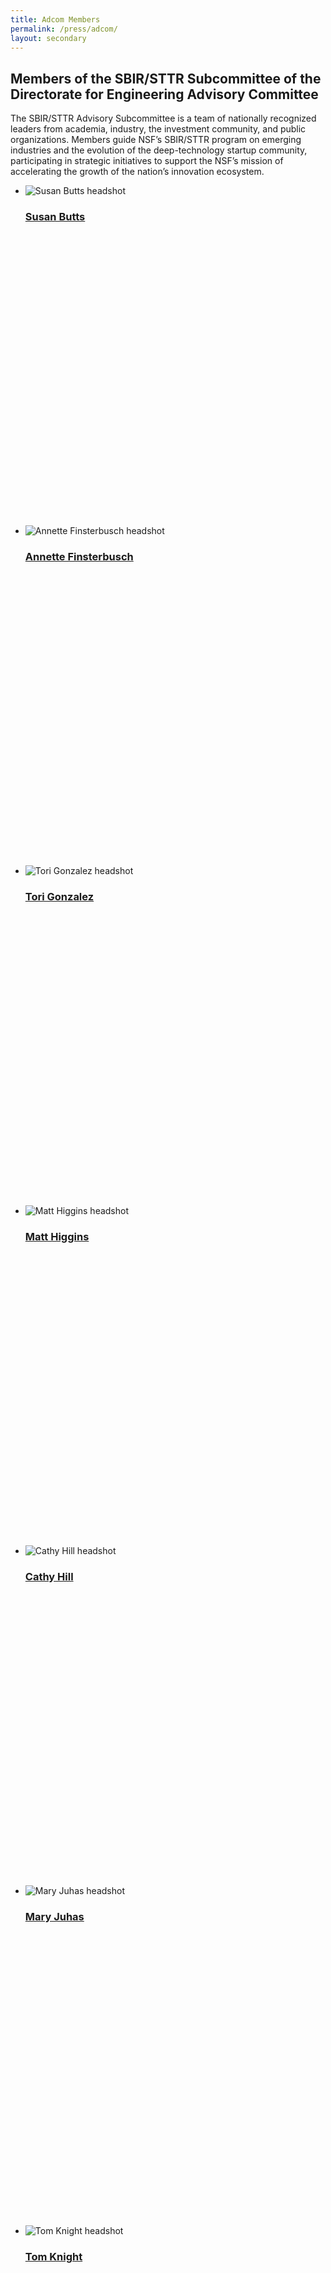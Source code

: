 ```yaml
---
title: Adcom Members
permalink: /press/adcom/
layout: secondary
---
```

<section class="usa-section">
<div class="usa-content utility-content usa-grid">
<div class="usa-width-one-whole">

<h1>Members of the SBIR/STTR Subcommittee of the Directorate for Engineering Advisory Committee</h1>

<p class="text-medium" markdown="1">
The SBIR/STTR Advisory Subcommittee is a team of nationally recognized leaders from academia, industry, the investment community, and public organizations. Members guide NSF’s SBIR/STTR program on emerging industries and the evolution of the deep-technology startup community, participating in strategic initiatives to support the NSF’s mission of accelerating the growth of the nation’s innovation ecosystem.
</p>

</div>
</div>
</section>

<section class="usa-section background-light-blue">
<div class="usa-content usa-grid">
<div class="usa-content usa-width-one-whole" markdown="1">

<ul class="pd-list"> 
  
  <li class="pd-card" style="height: 34rem;">
  <img src="{{ site.baseurl }}/assets/img/adcom/susan.jpg" alt="Susan Butts headshot">
   <span class="pd-list-content">
        <h3 class="pd-name"><a href="{{ site.baseurl }}/adcom-bios/#SusanButts">Susan Butts</a></h3>
  </span>
  </li>
  
  <li class="pd-card" style="height: 34rem;">
  <img src="{{ site.baseurl }}/assets/img/adcom/annette.jpg" alt="Annette Finsterbusch headshot">
   <span class="pd-list-content">
        <h3 class="pd-name"><a href="{{ site.baseurl }}/adcom-bios/#AnnetteFinsterbusch">Annette Finsterbusch</a></h3>
  </span>
  </li>

   <li class="pd-card" style="height: 34rem;">
  <img src="{{ site.baseurl }}/assets/img/adcom/tori.jpg" alt="Tori Gonzalez headshot">
   <span class="pd-list-content">
        <h3 class="pd-name"><a href="{{ site.baseurl }}/adcom-bios/#ToriGonzalez">Tori Gonzalez</a></h3>
  </span>
  </li> 
   
   
   <li class="pd-card" style="height: 34rem;">
  <img src="{{ site.baseurl }}/assets/img/adcom/matthew.jpg" alt="Matt Higgins headshot">
   <span class="pd-list-content">
        <h3 class="pd-name"><a href="{{ site.baseurl }}/adcom-bios/#MatthewHiggins ">Matt Higgins </a></h3>
  </span>
  </li>  

   <li class="pd-card" style="height: 34rem;">
  <img src="{{ site.baseurl }}/assets/img/adcom/cathy.jpg" alt="Cathy Hill headshot">
   <span class="pd-list-content">
        <h3 class="pd-name"><a href="{{ site.baseurl }}/adcom-bios/#CathyHill">Cathy Hill</a></h3>
  </span>
  </li> 
    
  <li class="pd-card" style="height: 34rem;">
  <img src="{{ site.baseurl }}/assets/img/adcom/mary.jpg" alt="Mary Juhas headshot">
   <span class="pd-list-content">
        <h3 class="pd-name"><a href="{{ site.baseurl }}/adcom-bios/#MaryJuhas">Mary Juhas</a></h3>
  </span>
  </li> 
   
  <li class="pd-card" style="height: 34rem;">
  <img src="{{ site.baseurl }}/assets/img/adcom/tom.jpg" alt="Tom Knight headshot">
   <span class="pd-list-content">
        <h3 class="pd-name"><a href="{{ site.baseurl }}/adcom-bios/#TomKnight">Tom Knight</a></h3>
  </span>
  </li>
  
  <li class="pd-card" style="height: 34rem;">
  <img src="{{ site.baseurl }}/assets/img/adcom/eugene.jpg" alt="Eugene Krentsel headshot">
   <span class="pd-list-content">
        <h3 class="pd-name"><a href="{{ site.baseurl }}/adcom-bios/#EugeneKrentsel">Eugene Krentsel</a></h3>
  </span>
  </li>  

  <li class="pd-card" style="height: 34rem;">
  <img src="{{ site.baseurl }}/assets/img/adcom/kirsten.jpg" alt="Kirsten Leute headshot">
   <span class="pd-list-content">
        <h3 class="pd-name"><a href="{{ site.baseurl }}/adcom-bios/#KirstenLeute">Kirsten Leute</a></h3>
  </span>
  </li>  
  
  <li class="pd-card" style="height: 34rem;">
  <img src="{{ site.baseurl }}/assets/img/adcom/william.jpg" alt="William Lockwood-Benet headshot">
   <span class="pd-list-content">
        <h3 class="pd-name"><a href="{{ site.baseurl }}/adcom-bios/#WilliamLockwoodBenet">William Lockwood-Benet</a></h3>
  </span>
  </li>

   <li class="pd-card" style="height: 34rem;">
  <img src="{{ site.baseurl }}/assets/img/adcom/richard.jpg" alt="Richard Morganstern headshot">
   <span class="pd-list-content">
        <h3 class="pd-name"><a href="{{ site.baseurl }}/adcom-bios/#RichardMorganstern ">Richard Morganstern </a></h3>
  </span>
  </li> 
  
   <li class="pd-card" style="height: 34rem;">
  <img src="{{ site.baseurl }}/assets/img/adcom/jenny.jpg" alt="Jenny Rooke headshot">
   <span class="pd-list-content">
        <h3 class="pd-name"><a href="{{ site.baseurl }}/adcom-bios/#JennyRooke ">Jenny Rooke </a></h3>
  </span>
  </li>    
  
  <li class="pd-card" style="height: 34rem;">
  <img src="{{ site.baseurl }}/assets/img/adcom/skip.jpg" alt="Skip Rung headshot">
   <span class="pd-list-content">
        <h3 class="pd-name"><a href="{{ site.baseurl }}/adcom-bios/#SkipRung">Robert D. "Skip" Rung</a></h3>
  </span>
  </li>  
  
  <li class="pd-card" style="height: 34rem;">
  <img src="{{ site.baseurl }}/assets/img/adcom/ann.jpg" alt="Ann Savoca headshot">
   <span class="pd-list-content">
        <h3 class="pd-name"><a href="{{ site.baseurl }}/adcom-bios/#AnnSavoca">Ann Savoca</a></h3>
  </span>
  </li>  

   <li class="pd-card" style="height: 34rem;">
  <img src="{{ site.baseurl }}/assets/img/adcom/stuart.jpg" alt=Stuart Schoenmann  headshot">
   <span class="pd-list-content">
        <h3 class="pd-name"><a href="{{ site.baseurl }}/adcom-bios/#StuartSchoenmann">Stuart Schoenmann</a></h3>
  </span>
  </li>  
  
  
</ul>


</div>
</div>
</section>

